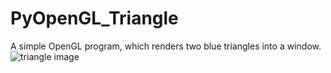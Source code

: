 # PyOpenGL_Triangle
 A simple OpenGL program, which renders two blue triangles into a window.
![triangle image](https://drive.google.com/file/d/1E6ptdbW8OauzVScmSVjCB6jg3cs63qk9/view?usp=share_link)
